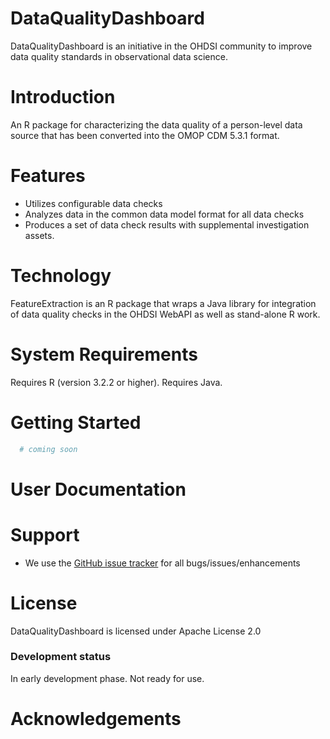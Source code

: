 DataQualityDashboard
=================

DataQualityDashboard is an initiative in the OHDSI community to improve data quality standards in observational data science.

Introduction
============
An R package for characterizing the data quality of a person-level data source that has been converted into the OMOP CDM 5.3.1 format.

Features
========
- Utilizes configurable data checks
- Analyzes data in the common data model format for all data checks
- Produces a set of data check results with supplemental investigation assets.


Technology
==========
FeatureExtraction is an R package that wraps a Java library for integration of data quality checks in the OHDSI WebAPI as well as stand-alone R work.

System Requirements
===================
Requires R (version 3.2.2 or higher).  Requires Java.

Getting Started
===============
  ```r
    # coming soon
  ```

User Documentation
==================

Support
=======
* We use the <a href="../../issues">GitHub issue tracker</a> for all bugs/issues/enhancements
 
License
=======
DataQualityDashboard is licensed under Apache License 2.0

### Development status

In early development phase.  Not ready for use.

# Acknowledgements

